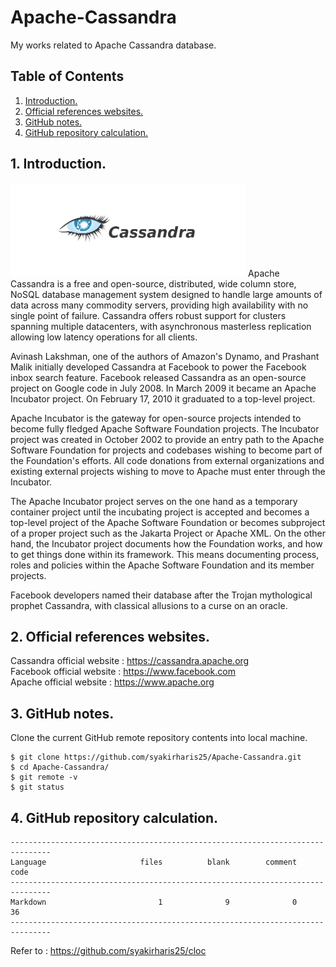 # Apache-Cassandra
My works related to Apache Cassandra database.

## Table of Contents
1. [Introduction.](#introduction)
2. [Official references websites.](#references)
3. [GitHub notes.](#github)
4. [GitHub repository calculation.](#calculation)

<a name="introduction"></a>
## 1. Introduction.
<img src="cassandra.png" height="150"> 
Apache Cassandra is a free and open-source, distributed, wide column store, NoSQL database management system designed to handle large amounts of data across many commodity servers, providing high availability with no single point of failure. Cassandra offers robust support for clusters spanning multiple datacenters, with asynchronous masterless replication allowing low latency operations for all clients.

Avinash Lakshman, one of the authors of Amazon's Dynamo, and Prashant Malik initially developed Cassandra at Facebook to power the Facebook inbox search feature. Facebook released Cassandra as an open-source project on Google code in July 2008. In March 2009 it became an Apache Incubator project. On February 17, 2010 it graduated to a top-level project.

Apache Incubator is the gateway for open-source projects intended to become fully fledged Apache Software Foundation projects.
The Incubator project was created in October 2002 to provide an entry path to the Apache Software Foundation for projects and codebases wishing to become part of the Foundation's efforts. All code donations from external organizations and existing external projects wishing to move to Apache must enter through the Incubator.

The Apache Incubator project serves on the one hand as a temporary container project until the incubating project is accepted and becomes a top-level project of the Apache Software Foundation or becomes subproject of a proper project such as the Jakarta Project or Apache XML. On the other hand, the Incubator project documents how the Foundation works, and how to get things done within its framework. This means documenting process, roles and policies within the Apache Software Foundation and its member projects.

Facebook developers named their database after the Trojan mythological prophet Cassandra, with classical allusions to a curse on an oracle.

<a name="references"></a>
## 2. Official references websites. <br />
Cassandra official website : https://cassandra.apache.org <br />
Facebook official website : https://www.facebook.com <br />
Apache official website : https://www.apache.org <br />

<a name="github"></a>
## 3. GitHub notes.
Clone the current GitHub remote repository contents into local machine.
```
$ git clone https://github.com/syakirharis25/Apache-Cassandra.git
$ cd Apache-Cassandra/
$ git remote -v
$ git status
```

<a name="calculation"></a>
## 4. GitHub repository calculation.
```
-------------------------------------------------------------------------------
Language                     files          blank        comment           code
-------------------------------------------------------------------------------
Markdown                         1              9              0             36
-------------------------------------------------------------------------------
```
Refer to : https://github.com/syakirharis25/cloc
